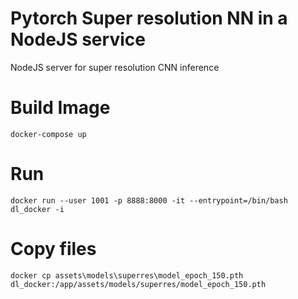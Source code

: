 # Pytorch Super resolution NN in a NodeJS service 
NodeJS server for super resolution CNN inference

# Build Image
`docker-compose up`

# Run
`docker run --user 1001 -p 8888:8000 -it --entrypoint=/bin/bash dl_docker -i`

# Copy files
`docker cp assets\models\superres\model_epoch_150.pth dl_docker:/app/assets/models/superres/model_epoch_150.pth`
